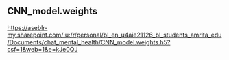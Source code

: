 ## CNN_model.weights
https://aseblr-my.sharepoint.com/:u:/r/personal/bl_en_u4aie21126_bl_students_amrita_edu/Documents/chat_mental_health/CNN_model.weights.h5?csf=1&web=1&e=kJe0QJ
